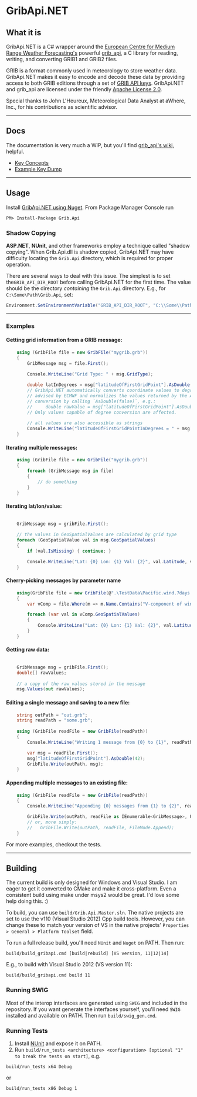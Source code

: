 # GribApi.NET

## What it is
GribApi.NET is a C# wrapper around the [European Centre for Medium Range Weather Forecasting's](http://www.ecmwf.int/) powerful [grib_api](https://software.ecmwf.int/wiki/display/GRIB/Home), a C library for reading, writing, and converting GRIB1 and GRIB2 files. 

GRIB is a format commonly used in meteorology to store weather data. GribApi.NET makes it easy to encode and decode these data by providing access to both GRIB editions through a set of [GRIB API keys](https://software.ecmwf.int/wiki/display/GRIB/GRIB%20API%20keys). GribApi.NET and grib_api are licensed under the friendly [Apache License 2.0](http://www.apache.org/licenses/LICENSE-2.0).

Special thanks to John L'Heureux, Meteorological Data Analyst at aWhere, Inc., for his contributions as scientific advisor.

--------------------------

## Docs
The documentation is very much a WIP, but you'll find [grib_api's wiki](https://software.ecmwf.int/wiki/display/GRIB/Home), helpful.

* [Key Concepts](https://github.com/0x1mason/GribApi.NET/blob/master/docs/KeyConcepts.md)
* [Example Key Dump](https://github.com/0x1mason/GribApi.NET/blob/master/docs/TypicalKeyDump.md)

--------------------------

## Usage
Install [GribApi.NET using Nuget](https://www.nuget.org/packages/Grib.Api). From Package Manager Console run
```shell
PM> Install-Package Grib.Api 
```

### Shadow Copying
**ASP.NET**, **NUnit**, and other frameworks employ a technique called "shadow copying". When Grib.Api.dll is shadow copied, GribApi.NET may have difficulty locating the `Grib.Api` directory, which is required for proper operation.

There are several ways to deal with this issue. The simplest is to set the`GRIB_API_DIR_ROOT` before calling GribApi.NET for the first time. The value should be the directory *containing* the `Grib.Api` directory. E.g., for `C:\Some\Path\Grib.Api`, set:
```csharp
Environment.SetEnvironmentVariable("GRIB_API_DIR_ROOT", "C:\\Some\\Path", EnvironmentVariableTarget.Process);
```

--------------------------

### Examples
#### Getting grid information from a GRIB message:
```csharp
	using (GribFile file = new GribFile("mygrib.grb"))
	{
		GribMessage msg = file.First();

		Console.WriteLine("Grid Type: " + msg.GridType);
		
		double latInDegrees = msg["latitudeOfFirstGridPoint"].AsDouble();
		// GribApi.NET automatically converts coordinate values to degrees. This follows the best practice
		// advised by ECMWF and normalizes the values returned by the API. You can opt-out of degree
		// conversion by calling `AsDouble(false)`, e.g.:
		//     double rawValue = msg["latitudeOfFirstGridPoint"].AsDouble(false);
		// Only values capable of degree conversion are affected.
		
		// all values are also accessible as strings
		Console.WriteLine("latitudeOfFirstGridPointInDegrees = " + msg["latitudeOfFirstGridPoint"].AsString());
	}
```

#### Iterating multiple messages:
```csharp
	using (GribFile file = new GribFile("mygrib.grb"))
	{
		foreach (GribMessage msg in file)
		{
			// do something
		}
	}
```

#### Iterating lat/lon/value:
```csharp

	GribMessage msg = gribFile.First();
	
	// the values in GeoSpatialValues are calculated by grid type
	foreach (GeoSpatialValue val in msg.GeoSpatialValues)
	{
		if (val.IsMissing) { continue; }

		Console.WriteLine("Lat: {0} Lon: {1} Val: {2}", val.Latitude, val.Longitude, val.Value);
	}
```

#### Cherry-picking messages by parameter name
```csharp
	using(GribFile file = new GribFile(@".\TestData\Pacific.wind.7days.grb"))
	{
		var vComp = file.Where(m => m.Name.Contains("V-component of wind m s**-1")).First();

		foreach (var val in vComp.GeoSpatialValues)
		{
			Console.WriteLine("Lat: {0} Lon: {1} Val: {2}", val.Latitude, val.Longitude, val.Value);
		}
	}
```

#### Getting raw data:
```csharp

	GribMessage msg = gribFile.First();
	double[] rawValues;
	
	// a copy of the raw values stored in the message
	msg.Values(out rawValues);
```

#### Editing a single message and saving to a new file:
```csharp
	string outPath = "out.grb";
	string readPath = "some.grb";
	
	using (GribFile readFile = new GribFile(readPath))
	{
		Console.WriteLine("Writing 1 message from {0} to {1}", readPath, outPath);

		var msg = readFile.First();
		msg["latitudeOfFirstGridPoint"].AsDouble(42);
		GribFile.Write(outPath, msg);
	}
```

#### Appending multiple messages to an existing file:
```csharp
	using (GribFile readFile = new GribFile(readPath))
	{                
		Console.WriteLine("Appending {0} messages from {1} to {2}", readFile.MessageCount, readPath, outPath);

		GribFile.Write(outPath, readFile as IEnumerable<GribMessage>, FileMode.Append);
		// or, more simply:
		//   GribFile.Write(outPath, readFile, FileMode.Append);
	}
```

For more examples, checkout the tests.

--------------------------

## Building
The current build is only designed for Windows and Visual Studio. I am eager to get it converted to CMake and make it cross-platform. Even a consistent build using make under msys2 would be great. I'd love some help doing this. :)

To build, you can use `build/Grib.Api.Master.sln`. The native projects are set to use the v110 (Visual Studio 2012) Cpp build tools. However, you can change these to match your version of VS in the native projects' `Properties > General > Platform Toolset` field.

To run a full release build, you'll need `NUnit` and `Nuget` on PATH. Then run:
```shell
build/build_gribapi.cmd [build|rebuild] [VS version, 11|12|14]
```

E.g., to build with Visual Studio 2012 (VS version 11):
```shell
build/build_gribapi.cmd build 11
```

### Running SWIG
Most of the interop interfaces are generated using `SWIG` and included in the repository. If you want generate the interfaces yourself, you'll need `SWIG` installed and available on PATH. Then run `build/swig_gen.cmd`.

### Running Tests
1. Install [NUnit](http://www.nunit.org/) and expose it on PATH.
2. Run `build/run_tests <architecture> <configuration> [optional "1" to break the tests on start]`, e.g.
```shell
build/run_tests x64 Debug
```
or
```shell
build/run_tests x86 Debug 1
```